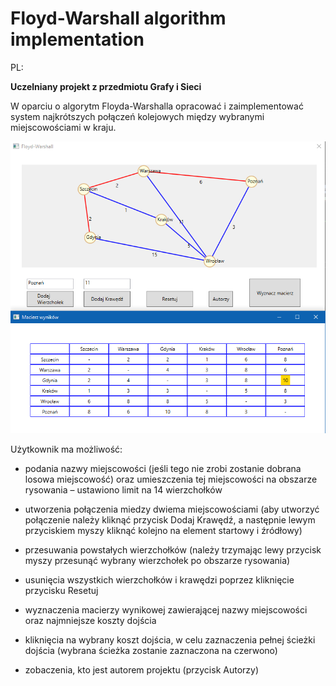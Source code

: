 # Floyd-Warshall algorithm implementation

PL:

<b>Uczelniany projekt z przedmiotu Grafy i Sieci</b>

W oparciu o algorytm Floyda-Warshalla opracować i zaimplementować system najkrótszych połączeń kolejowych między wybranymi miejscowościami w kraju.

![Picture](https://github.com/michaelspace/graphproject/blob/master/pic.png)

Użytkownik ma możliwość:
- podania nazwy miejscowości (jeśli tego nie zrobi zostanie dobrana losowa miejscowość) oraz umieszczenia tej miejscowości na obszarze rysowania – ustawiono limit na 14 wierzchołków

- utworzenia połączenia miedzy dwiema miejscowościami (aby utworzyć połączenie należy kliknąć przycisk Dodaj Krawędź, a następnie lewym przyciskiem myszy kliknąć kolejno na element startowy i źródłowy)

- przesuwania powstałych wierzchołków (należy trzymając lewy przycisk myszy przesunąć wybrany wierzchołek po obszarze rysowania)

- usunięcia wszystkich wierzchołków i krawędzi poprzez kliknięcie przycisku Resetuj

- wyznaczenia macierzy wynikowej zawierającej nazwy miejscowości oraz najmniejsze koszty dojścia

- kliknięcia na wybrany koszt dojścia, w celu zaznaczenia pełnej ścieżki dojścia (wybrana ścieżka zostanie zaznaczona na czerwono)

- zobaczenia, kto jest autorem projektu (przycisk Autorzy)
